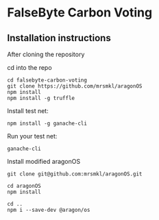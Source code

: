 # FalseByte Carbon Voting

## Installation instructions

After cloning the repository

cd into the repo

```
cd falsebyte-carbon-voting
git clone https://github.com/mrsmkl/aragonOS
npm install
npm install -g truffle
```

Install test net:
```
npm install -g ganache-cli
```

Run your test net:
```
ganache-cli
```

Install modified aragonOS
```
git clone git@github.com:mrsmkl/aragonOS.git

cd aragonOS
npm install

cd ..
npm i --save-dev @aragon/os
```